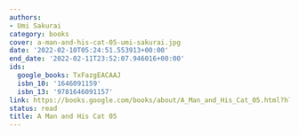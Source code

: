 ```yaml
---
authors:
- Umi Sakurai
category: books
cover: a-man-and-his-cat-05-umi-sakurai.jpg
date: '2022-02-10T05:24:51.553913+00:00'
end_date: '2022-02-11T23:52:07.946016+00:00'
ids:
  google_books: TxFazgEACAAJ
  isbn_10: '1646091159'
  isbn_13: '9781646091157'
link: https://books.google.com/books/about/A_Man_and_His_Cat_05.html?hl=&id=TxFazgEACAAJ
status: read
title: A Man and His Cat 05
---
```

